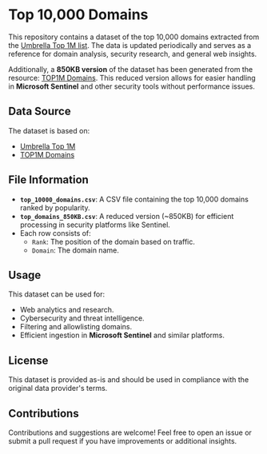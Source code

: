 # Top 10,000 Domains

This repository contains a dataset of the top 10,000 domains extracted from the [Umbrella Top 1M list](http://s3-us-west-1.amazonaws.com/umbrella-static/top-1m.csv.zip). The data is updated periodically and serves as a reference for domain analysis, security research, and general web insights.

Additionally, a **850KB version** of the dataset has been generated from the resource: [TOP1M Domains](https://github.com/mthcht/awesome-lists/tree/main/Lists/Domains/TOP1M). This reduced version allows for easier handling in **Microsoft Sentinel** and other security tools without performance issues.

## Data Source
The dataset is based on:
- [Umbrella Top 1M](http://s3-us-west-1.amazonaws.com/umbrella-static/top-1m.csv.zip)
- [TOP1M Domains](https://github.com/mthcht/awesome-lists/tree/main/Lists/Domains/TOP1M)

## File Information
- **`top_10000_domains.csv`**: A CSV file containing the top 10,000 domains ranked by popularity.
- **`top_domains_850KB.csv`**: A reduced version (~850KB) for efficient processing in security platforms like Sentinel.
- Each row consists of:
  - `Rank`: The position of the domain based on traffic.
  - `Domain`: The domain name.

## Usage
This dataset can be used for:
- Web analytics and research.
- Cybersecurity and threat intelligence.
- Filtering and allowlisting domains.
- Efficient ingestion in **Microsoft Sentinel** and similar platforms.

## License
This dataset is provided as-is and should be used in compliance with the original data provider's terms.

## Contributions
Contributions and suggestions are welcome! Feel free to open an issue or submit a pull request if you have improvements or additional insights.

